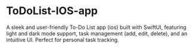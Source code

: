 # ToDoList-IOS-app
A sleek and user-friendly To-Do List  app (ios) built with SwiftUI, featuring light and dark mode support, task management (add, edit, delete), and an intuitive UI. Perfect for personal task tracking.
